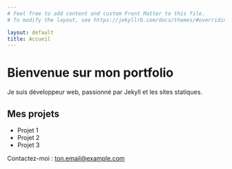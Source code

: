 ```yaml
---
# Feel free to add content and custom Front Matter to this file.
# To modify the layout, see https://jekyllrb.com/docs/themes/#overriding-theme-defaults

layout: default
title: Accueil
---
```


# Bienvenue sur mon portfolio

Je suis développeur web, passionné par Jekyll et les sites statiques.

## Mes projets

- Projet 1
- Projet 2
- Projet 3

Contactez-moi : ton.email@example.com
